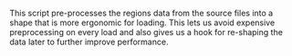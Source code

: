 This script pre-processes the regions data from the source files into a shape
that is more ergonomic for loading.  This lets us avoid expensive preprocessing
on every load and also gives us a hook for re-shaping the data later to further
improve performance.
